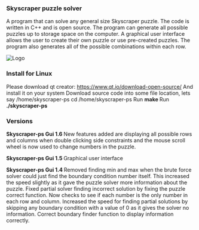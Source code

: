 ### Skyscraper puzzle solver ###
A program that can solve any general size Skyscraper puzzle. The code is written in C++ and is open source. The program can generate all possible puzzles up to storage space on the computer. A graphical user interface allows the user to create their own puzzle or use pre-created puzzles. The program also generates all of the possible combinations within each row.

<img src='http://skyscraper-ps.googlecode.com/files/Skyscraper-ps-gui.jpg' alt='Logo' />

### Install for Linux ###
Please download qt creator: https://www.qt.io/download-open-source/
And install it on your system
Download source code into some file location, lets say /home/skyscraper-ps
cd /home/skyscraper-ps
Run <b> make </b>
Run <b> ./skyscraper-ps </b>

### Versions ###

<b> Skyscraper-ps Gui 1.6 </b> New features added are displaying all possible rows and columns when double clicking side constraints and the mouse scroll wheel is now used to change numbers in the puzzle.

<b> Skyscraper-ps Gui 1.5 </b> Graphical user interface

<b> Skyscraper-ps Gui 1.4 </b> Removed finding min and max when the brute force solver could just find the boundary condition number itself. This increased the speed slightly as it gave the puzzle solver more information about the puzzle. Fixed partial solver finding incorrect solution by fixing the puzzle correct function. Now checks to see if each number is the only number in each row and column. Increased the speed for finding partial solutions by skipping any boundary condition with a value of 0 as it gives the solver no information. Correct boundary finder function to display information correctly.
 
